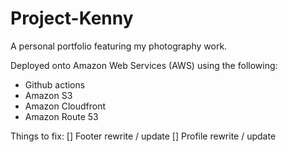 # Project-Kenny

A personal portfolio featuring my photography work.

Deployed onto Amazon Web Services (AWS) using the following:

- Github actions
- Amazon S3
- Amazon Cloudfront
- Amazon Route 53

Things to fix:
[] Footer rewrite / update
[] Profile rewrite / update
